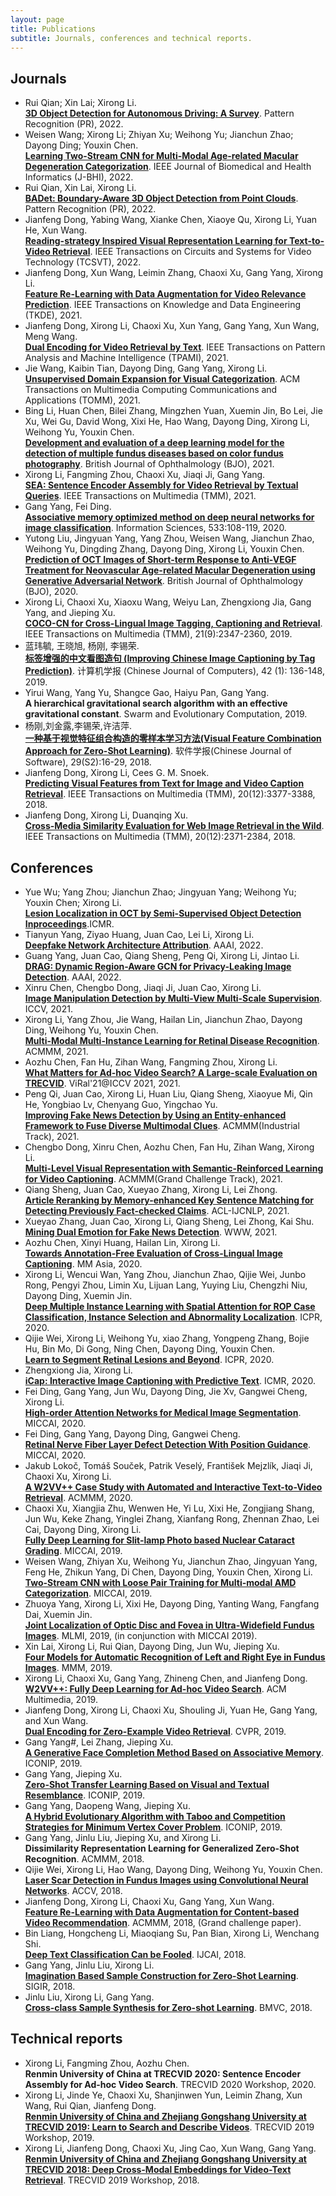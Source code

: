 ```yaml
---
layout: page
title: Publications
subtitle: Journals, conferences and technical reports.
---
```


## Journals
* Rui Qian; Xin Lai; Xirong Li.  
[**3D Object Detection for Autonomous Driving: A Survey**](https://arxiv.org/pdf/2106.10823.pdf?ref=https://githubhelp.com). Pattern Recognition (PR), 2022.  
* Weisen Wang; Xirong Li; Zhiyan Xu; Weihong Yu; Jianchun Zhao; Dayong Ding; Youxin Chen.  
[**Learning Two-Stream CNN for Multi-Modal Age-related Macular Degeneration Categorization**](https://arxiv.org/abs/2012.01879). IEEE Journal of Biomedical and Health Informatics (J-BHI), 2022.
* Rui Qian, Xin Lai, Xirong Li.  
[**BADet: Boundary-Aware 3D Object Detection from Point Clouds**](https://arxiv.org/abs/2104.10330). Pattern Recognition (PR), 2022.  
* Jianfeng Dong, Yabing Wang, Xianke Chen, Xiaoye Qu, Xirong Li, Yuan He, Xun Wang.  
[**Reading-strategy Inspired Visual Representation Learning for Text-to-Video Retrieval**](https://arxiv.org/abs/2201.09168). IEEE Transactions on Circuits and Systems for Video Technology (TCSVT), 2022.  
* Jianfeng Dong, Xun Wang, Leimin Zhang, Chaoxi Xu, Gang Yang, Xirong Li.  
[**Feature Re-Learning with Data Augmentation for Video Relevance Prediction**](https://ieeexplore.ieee.org/document/8869872/). IEEE Transactions on Knowledge and Data Engineering (TKDE), 2021.  
* Jianfeng Dong, Xirong Li, Chaoxi Xu, Xun Yang, Gang Yang, Xun Wang, Meng Wang.  
[**Dual Encoding for Video Retrieval by Text**](https://arxiv.org/pdf/2009.05381.pdf). IEEE Transactions on Pattern Analysis and Machine Intelligence (TPAMI), 2021.   
* Jie Wang, Kaibin Tian, Dayong Ding, Gang Yang, Xirong Li.  
[**Unsupervised Domain Expansion for Visual Categorization**](https://arxiv.org/pdf/2104.00233.pdf). ACM Transactions on Multimedia Computing Communications and Applications (TOMM), 2021.  
* Bing Li, Huan Chen, Bilei Zhang, Mingzhen Yuan, Xuemin Jin, Bo Lei, Jie Xu, Wei Gu, David Wong, Xixi He, Hao Wang, Dayong Ding, Xirong Li, Weihong Yu, Youxin Chen.  
[**Development and evaluation of a deep learning model for the detection of multiple fundus diseases based on color fundus photography**](https://pubmed.ncbi.nlm.nih.gov/33785508/). British Journal of Ophthalmology (BJO), 2021.  
* Xirong Li, Fangming Zhou, Chaoxi Xu, Jiaqi Ji, Gang Yang.  
[**SEA: Sentence Encoder Assembly for Video Retrieval by Textual Queries**](https://arxiv.org/abs/2011.12091). IEEE Transactions on Multimedia (TMM), 2021.  
* Gang Yang, Fei Ding.   
[**Associative memory optimized method on deep neural networks for image classification**]( https://www.sciencedirect.com/science/article/pii/S0020025520304175). Information Sciences, 533:108-119, 2020.
* Yutong Liu, Jingyuan Yang, Yang Zhou, Weisen Wang, Jianchun Zhao, Weihong Yu, Dingding Zhang, Dayong Ding, Xirong Li, Youxin Chen.  
[**Prediction of OCT Images of Short-term Response to Anti-VEGF Treatment for Neovascular Age-related Macular Degeneration using Generative Adversarial Network**](https://dx.doi.org/10.1136/bjophthalmol-2019-315338). British Journal of Ophthalmology (BJO), 2020.
* Xirong Li, Chaoxi Xu, Xiaoxu Wang, Weiyu Lan, Zhengxiong Jia, Gang Yang, and Jieping Xu.  
[**COCO-CN for Cross-Lingual Image Tagging, Captioning and Retrieval**](http://lixirong.net/pub/tmm2019-cococn.pdf). IEEE Transactions on Multimedia (TMM), 21(9):2347-2360, 2019.  
* 蓝玮毓, 王晓旭, 杨刚, 李锡荣.  
[**标签增强的中文看图造句 (Improving Chinese Image Captioning by Tag Prediction)**](http://lixirong.net/pub/cjc2019-lwy.pdf).
计算机学报 (Chinese Journal of Computers), 42 (1): 136-148, 2019. 
* Yirui Wang, Yang Yu, Shangce Gao, Haiyu Pan, Gang Yang.    
**A hierarchical gravitational search algorithm with an effective gravitational constant**. Swarm and Evolutionary Computation, 2019.
* 杨刚,刘金露,李锡荣,许洁萍.  
[**一种基于视觉特征组合构造的零样本学习方法(Visual Feature Combination Approach for Zero-Shot Learning)**](http://www.jos.org.cn/jos/ch/reader/view_abstract.aspx?file_no=18014&flag=1). 软件学报(Chinese Journal of Software), 29(S2):16-29, 2018.
* Jianfeng Dong, Xirong Li, Cees G. M. Snoek.  
[**Predicting Visual Features from Text for Image and Video Caption Retrieval**](http://lixirong.net/page/pub/tmm2018-w2vv.pdf). IEEE Transactions on Multimedia (TMM), 20(12):3377-3388, 2018.
* Jianfeng Dong, Xirong Li, Duanqing Xu.  
[**Cross-Media Similarity Evaluation for Web Image Retrieval in the Wild**](https://dx.doi.org/10.1109/TMM.2018.2796248). IEEE Transactions on Multimedia (TMM), 20(12):2371-2384, 2018.
<!-- * Jianfeng Dong, Xun Wang, Leimin Zhang, Chaoxi Xu, Gang Yang, Xirong Li.  
[**Feature Re-Learning with Data Augmentation for Video Relevance Prediction**](https://dx.doi.org/10.1109/TKDE.2019.2947442). IEEE Transactions on Knowledge and Data Engineering (TKDE), 2019. -->
## Conferences 
* Yue Wu; Yang Zhou; Jianchun Zhao; Jingyuan Yang; Weihong Yu; Youxin Chen; Xirong Li.  
[**Lesion Localization in OCT by Semi-Supervised Object Detection Inproceedings**](https://arxiv.org/pdf/2204.11227.pdf).ICMR.  
* Tianyun Yang, Ziyao Huang, Juan Cao, Lei Li, Xirong Li.  
[**Deepfake Network Architecture Attribution**](https://aaai-2022.virtualchair.net/poster_aaai4380). AAAI, 2022.   
* Guang Yang, Juan Cao, Qiang Sheng, Peng Qi, Xirong Li, Jintao Li.  
[**DRAG: Dynamic Region-Aware GCN for Privacy-Leaking Image Detection**](https://aaai-2022.virtualchair.net/poster_aisi2085). AAAI, 2022.  
* Xinru Chen, Chengbo Dong, Jiaqi Ji, Juan Cao, Xirong Li.  
[**Image Manipulation Detection by Multi-View Multi-Scale Supervision**](https://arxiv.org/abs/2104.06832). ICCV, 2021.  
* Xirong Li, Yang Zhou, Jie Wang, Hailan Lin, Jianchun Zhao, Dayong Ding, Weihong Yu, Youxin Chen.  
[**Multi-Modal Multi-Instance Learning for Retinal Disease Recognition**](). ACMMM, 2021.
* Aozhu Chen, Fan Hu, Zihan Wang, Fangming Zhou, Xirong Li.  
[**What Matters for Ad-hoc Video Search? A Large-scale Evaluation on TRECVID**](). ViRal'21@ICCV 2021, 2021.  
* Peng Qi, Juan Cao, Xirong Li, Huan Liu, Qiang Sheng, Xiaoyue Mi, Qin He, Yongbiao Lv, Chenyang Guo, Yingchao Yu.  
[**Improving Fake News Detection by Using an Entity-enhanced Framework to Fuse Diverse Multimodal Clues**](). ACMMM(Industrial Track), 2021.  
* Chengbo Dong, Xinru Chen, Aozhu Chen, Fan Hu, Zihan Wang, Xirong Li.  
[**Multi-Level Visual Representation with Semantic-Reinforced Learning for Video Captioning**](). ACMMM(Grand Challenge Track), 2021.  
* Qiang Sheng, Juan Cao, Xueyao Zhang, Xirong Li, Lei Zhong.  
[**Article Reranking by Memory-enhanced Key Sentence Matching for Detecting Previously Fact-checked Claims**](https://aclanthology.org/2021.acl-long.425.pdf). ACL-IJCNLP, 2021.  
* Xueyao Zhang, Juan Cao, Xirong Li, Qiang Sheng, Lei Zhong, Kai Shu.  
[**Mining Dual Emotion for Fake News Detection**](https://arxiv.org/pdf/1903.01728.pdf). WWW, 2021.  
* Aozhu Chen, Xinyi Huang, Hailan Lin, Xirong Li.  
[**Towards Annotation-Free Evaluation of Cross-Lingual Image Captioning**](https://arxiv.org/abs/2012.04925). MM Asia, 2020.  
* Xirong Li, Wencui Wan, Yang Zhou, Jianchun Zhao, Qijie Wei, Junbo Rong, Pengyi Zhou, Limin Xu, Lijuan Lang, Yuying Liu, Chengzhi Niu, Dayong Ding, Xuemin Jin.  
[**Deep Multiple Instance Learning with Spatial Attention for ROP Case Classification, Instance Selection and Abnormality Localization**](http://lixirong.net/pub/icpr2020-rop.pdf). ICPR, 2020.  
* Qijie Wei, Xirong Li, Weihong Yu, xiao Zhang, Yongpeng Zhang, Bojie Hu, Bin Mo, Di Gong, Ning Chen, Dayong Ding, Youxin Chen.  
[**Learn to Segment Retinal Lesions and Beyond**](http://lixirong.net/pub/icpr2020-lesion.pdf). 
ICPR, 2020.  
* Zhengxiong Jia, Xirong Li.  
[**iCap: Interactive Image Captioning with Predictive Text**](http://lixirong.net/pub/icmr2020-icap.pdf). ICMR, 2020.
* Fei Ding, Gang Yang, Jun Wu, Dayong Ding, Jie Xv, Gangwei Cheng, Xirong Li.  
[**High-order Attention Networks for Medical Image Segmentation**](https://link.springer.com/chapter/10.1007/978-3-030-59710-8_25). MICCAI, 2020.  
* Fei Ding, Gang Yang, Dayong Ding, Gangwei Cheng.  
 [**Retinal Nerve Fiber Layer Defect Detection With Position Guidance**](https://link.springer.com/chapter/10.1007%2F978-3-030-59722-1_72). MICCAI, 2020.   
* Jakub Lokoč, Tomáš Souček, Patrik Veselý, František Mejzlík, Jiaqi Ji, Chaoxi Xu, Xirong Li.  
[**A W2VV++ Case Study with Automated and Interactive Text-to-Video Retrieval**](https://dl.acm.org/doi/10.1145/3394171.3414002).  ACMMM, 2020.   
* Chaoxi Xu, Xiangjia Zhu, Wenwen He, Yi Lu, Xixi He, Zongjiang Shang, Jun Wu, Keke Zhang, Yinglei Zhang, Xianfang Rong, Zhennan Zhao, Lei Cai, Dayong Ding, Xirong Li.  
[**Fully Deep Learning for Slit-lamp Photo based Nuclear Cataract Grading**](http://lixirong.net/pub/miccai2019-cataract.pdf). MICCAI, 2019.
* Weisen Wang, Zhiyan Xu, Weihong Yu, Jianchun Zhao, Jingyuan Yang, Feng He, Zhikun Yang, Di Chen, Dayong Ding, Youxin Chen, Xirong Li.     
[**Two-Stream CNN with Loose Pair Training for Multi-modal AMD Categorization**](https://link.springer.com/chapter/10.1007%2F978-3-030-32239-7_18). MICCAI, 2019.  
* Zhuoya Yang, Xirong Li, Xixi He, Dayong Ding, Yanting Wang, Fangfang Dai, Xuemin Jin.  
[**Joint Localization of Optic Disc and Fovea in Ultra-Widefield Fundus Images**](https://dx.doi.org/10.1007/978-3-030-32692-0_52). MLMI, 2019, (in conjunction with MICCAI 2019).  
* Xin Lai, Xirong Li, Rui Qian, Dayong Ding, Jun Wu, Jieping Xu.    
[**Four Models for Automatic Recognition of Left and Right Eye in Fundus Images**](http://lixirong.net/pub/mmm2019-left-right-eyes.pdf).
MMM, 2019.  
* Xirong Li, Chaoxi Xu, Gang Yang, Zhineng Chen, and Jianfeng Dong.  
[**W2VV++: Fully Deep Learning for Ad-hoc Video Search**](http://lixirong.net/pub/mm2019-w2vvpp.pdf). ACM Multimedia, 2019.
* Jianfeng Dong, Xirong Li, Chaoxi Xu, Shouling Ji, Yuan He, Gang Yang, and Xun Wang.  
[**Dual Encoding for Zero-Example Video Retrieval**](http://lixirong.net/pub/cvpr2019-dense-encoding.pdf). CVPR, 2019.
* Gang Yang#, Lei Zhang, Jieping Xu.  
[**A Generative Face Completion Method Based on Associative Memory**](https://link.springer.com/chapter/10.1007/978-3-030-36708-4_38). ICONIP, 2019. 
* Gang Yang, Jieping Xu.  
[**Zero-Shot Transfer Learning Based on Visual and Textual Resemblance**](https://link.springer.com/chapter/10.1007/978-3-030-36718-3_30). ICONIP, 2019.   
* Gang Yang,  Daopeng Wang, Jieping Xu.  
[**A Hybrid Evolutionary Algorithm with Taboo and Competition Strategies for Minimum Vertex Cover Problem**](https://link.springer.com/chapter/10.1007/978-3-030-36808-1_79). ICONIP, 2019.  
* Gang Yang, Jinlu Liu, Jieping Xu, and Xirong Li.  
**Dissimilarity Representation Learning for Generalized Zero-Shot Recognition**. ACMMM, 2018.
* Qijie Wei, Xirong Li, Hao Wang, Dayong Ding, Weihong Yu, Youxin Chen.  
[**Laser Scar Detection in Fundus Images using Convolutional Neural Networks**](http://lixirong.net/pub/accv2018-laser-scar-detection.pdf). ACCV, 2018.  
* Jianfeng Dong, Xirong Li, Chaoxi Xu, Gang Yang, Xun Wang.  
[**Feature Re-Learning with Data Augmentation for Content-based Video Recommendation**](http://lixirong.net/pub/mm2018-cbvr.pdf). ACMMM, 2018, (Grand challenge paper). 
* Bin Liang, Hongcheng Li, Miaoqiang Su, Pan Bian, Xirong Li, Wenchang Shi.   
[**Deep Text Classification Can be Fooled**](http://lixirong.net/pub/ijcai2018-text-fool.pdf).
IJCAI, 2018.
* Gang Yang, Jinlu Liu, Xirong Li.  
[**Imagination Based Sample Construction for Zero-Shot Learning**](http://lixirong.net/pub/sigir2018-zsl.pdf). SIGIR, 2018.  
* Jinlu Liu, Xirong Li, Gang Yang.  
[**Cross-class Sample Synthesis for Zero-shot Learning**](https://dblp.org/rec/conf/bmvc/LiuLY18.html). BMVC, 2018.

## Technical reports   
* Xirong Li, Fangming Zhou, Aozhu Chen.  
**Renmin University of China at TRECVID 2020: Sentence Encoder Assembly for Ad-hoc Video Search**. TRECVID 2020 Workshop, 2020.  
* Xirong Li, Jinde Ye, Chaoxi Xu, Shanjinwen Yun, Leimin Zhang, Xun Wang, Rui Qian, Jianfeng Dong.  
[**Renmin University of China and Zhejiang Gongshang University at TRECVID 2019: Learn to Search and Describe Videos**](http://lixirong.net/pub/trecvid2019-rucmm.pdf). TRECVID 2019 Workshop, 2019.  
* Xirong Li, Jianfeng Dong, Chaoxi Xu, Jing Cao, Xun Wang, Gang Yang.  
[**Renmin University of China and Zhejiang Gongshang University at TRECVID 2018: Deep Cross-Modal Embeddings for Video-Text Retrieval**](http://lixirong.net/pub/trecvid2018-rucmm.pdf). TRECVID 2019 Workshop, 2018.  
